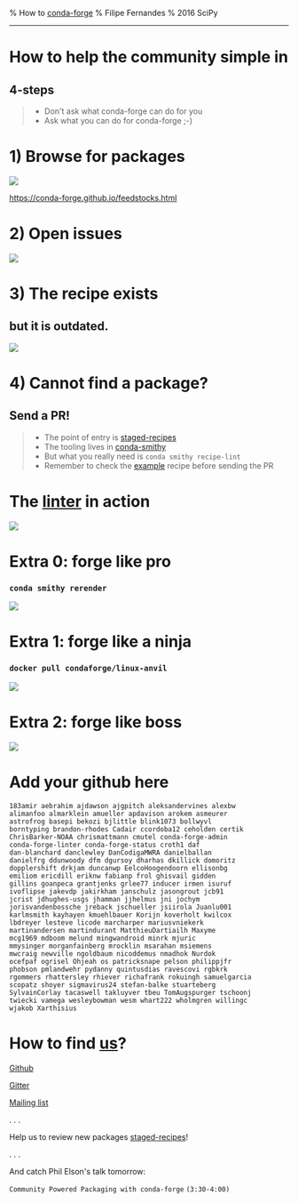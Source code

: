 % How to [conda-forge](https://conda-forge.github.io/)
% Filipe Fernandes
% 2016 SciPy

---

# How to help the community simple in
## 4-steps

> - Don't ask what conda-forge can do for you
> - Ask what you can do for conda-forge ;-)

# 1) Browse for packages

![](images/package_list.png)

https://conda-forge.github.io/feedstocks.html

# 2) Open issues

![](images/github_issues.png)

# 3) The recipe exists
## but it is outdated.

![](images/github_maintaince_changes.png)

# 4) Cannot find a package?
## Send a PR!

> - The point of entry is [staged-recipes](https://github.com/conda-forge/staged-recipes)
> - The tooling lives in [conda-smithy](https://github.com/conda-forge/conda-smithy)
> - But what you really need is `conda smithy recipe-lint`
> - Remember to check the [example](https://github.com/conda-forge/staged-recipes/blob/master/recipes/example/meta.yaml) recipe before sending the PR

# The [linter](https://github.com/conda-forge/conda-forge-webservices/tree/master/conda_forge_webservices) in action

![](images/github_linter.png)


# Extra 0: forge like pro
### `conda smithy rerender`

![](images/github_rerender.png)


# Extra 1: forge like a ninja
### `docker pull condaforge/linux-anvil`

![](images/docker.png)

# Extra 2: forge like boss

![](images/hackpad.png)

# Add your github here

```shell
183amir aebrahim ajdawson ajgpitch aleksandervines alexbw
alimanfoo almarklein amueller apdavison arokem asmeurer
astrofrog basepi bekozi bjlittle blink1073 bollwyvl
borntyping brandon-rhodes Cadair ccordoba12 ceholden certik
ChrisBarker-NOAA chrismattmann cmutel conda-forge-admin
conda-forge-linter conda-forge-status croth1 daf
dan-blanchard danclewley DanCodigaMWRA danielballan
danielfrg ddunwoody dfm dgursoy dharhas dkillick domoritz
dopplershift drkjam duncanwp EelcoHoogendoorn ellisonbg
emiliom ericdill eriknw fabianp frol ghisvail gidden
gillins goanpeca grantjenks grlee77 inducer irmen isuruf
ivoflipse jakevdp jakirkham janschulz jasongrout jcb91
jcrist jdhughes-usgs jhamman jjhelmus jni jochym
jorisvandenbossche jreback jschueller jsiirola Juanlu001
karlmsmith kayhayen kmuehlbauer Korijn koverholt kwilcox
lbdreyer lesteve licode marcharper mariusvniekerk
martinandersen martindurant MatthieuDartiailh Maxyme
mcg1969 mdboom melund mingwandroid minrk mjuric
mmysinger morganfainberg mrocklin msarahan msiemens
mwcraig newville ngoldbaum nicoddemus nmadhok Nurdok
ocefpaf ogrisel Ohjeah os patricksnape pelson philippjfr
phobson pmlandwehr pydanny quintusdias ravescovi rgbkrk
rgommers rhattersley rhiever richafrank rokuingh samuelgarcia
scopatz shoyer sigmavirus24 stefan-balke stuarteberg
SylvainCorlay tacaswell takluyver tbeu TomAugspurger tschoonj
twiecki vamega wesleybowman wesm whart222 wholmgren willingc
wjakob Xarthisius
```

# How to find [us](https://github.com/orgs/conda-forge/people)?

[Github](https://github.com/conda-forge)

[Gitter](https://gitter.im/conda-forge/conda-forge.github.io)

[Mailing list](https://groups.google.com/forum/#!forum/conda-forge)

. . .

Help us to review new packages [staged-recipes](https://github.com/conda-forge/staged-recipes)!

. . .

And catch Phil Elson's talk tomorrow:

`Community Powered Packaging with conda-forge`
`(3:30-4:00)`
